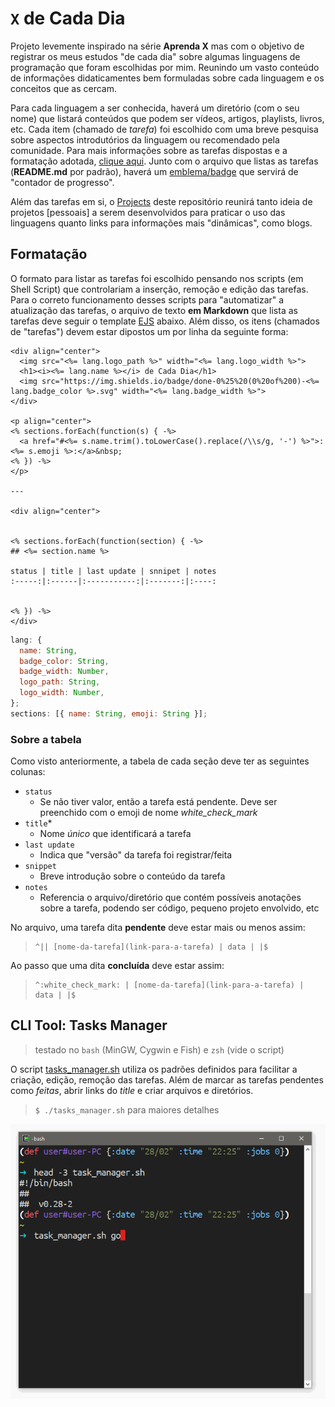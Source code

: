 # `X` de Cada Dia

Projeto levemente inspirado na série **Aprenda X** mas com o objetivo de registrar os meus estudos "de cada dia" sobre algumas linguagens de programação que foram escolhidas por mim. Reunindo um vasto conteúdo de informações didaticamentes bem formuladas sobre cada linguagem e os conceitos que as cercam.

Para cada linguagem a ser conhecida, haverá um diretório (com o seu nome) que listará conteúdos que podem ser vídeos, artigos, playlists, livros, etc. Cada item (chamado de _tarefa_) foi escolhido com uma breve pesquisa sobre aspectos introdutórios da linguagem ou recomendado pela comunidade. Para mais informações sobre as tarefas dispostas e a formatação adotada, [clique aqui](#formatação).
Junto com o arquivo que listas as tarefas (**README.md** por padrão), haverá um [emblema/badge](https://shields.io) que servirá de "contador de progresso".

Além das tarefas em si, o [Projects](https://github.com/micalevisk/x-de-cada-dia/projects) deste repositório reunirá tanto ideia de projetos [pessoais] a serem desenvolvidos para praticar o uso das linguagens quanto links para informações mais "dinâmicas", como blogs.


## Formatação

O formato para listar as tarefas foi escolhido pensando nos scripts (em Shell Script) que controlariam a inserção, remoção e edição das tarefas.
Para o correto funcionamento desses scripts para "automatizar" a atualização das tarefas, o arquivo de texto **em Markdown** que lista as tarefas deve seguir o template <a href="http://ejs.co" title="Effective JavaScript templating">EJS</a> abaixo. Além disso, os itens (chamados de "tarefas") devem estar dipostos um por linha da seguinte forma:

```
<div align="center">
  <img src="<%= lang.logo_path %>" width="<%= lang.logo_width %>">
  <h1><i><%= lang.name %></i> de Cada Dia</h1>
  <img src="https://img.shields.io/badge/done-0%25%20(0%20of%200)-<%= lang.badge_color %>.svg" width="<%= lang.badge_width %>">
</div>

<p align="center">
<% sections.forEach(function(s) { -%>
  <a href="#<%= s.name.trim().toLowerCase().replace(/\\s/g, '-') %>">:<%= s.emoji %>:</a>&nbsp;
<% }) -%>
</p>

---

<div align="center">


<% sections.forEach(function(section) { -%>
## <%= section.name %>

status | title | last update | snnipet | notes
:-----:|:------|:-----------:|:-------:|:----:


<% }) -%>
</div>
```

```js
lang: {
  name: String,
  badge_color: String,
  badge_width: Number,
  logo_path: String,
  logo_width: Number,
};
sections: [{ name: String, emoji: String }];
```


### Sobre a tabela

Como visto anteriormente, a tabela de cada seção deve ter as seguintes colunas:

- `status`
  + Se não tiver valor, então a tarefa está pendente. Deve ser preenchido com o emoji de nome _white_check_mark_
- `title`*
  + Nome _único_ que identificará a tarefa
- `last update`
  + Indica que "versão" da tarefa foi registrar/feita
- `snippet`
  + Breve introdução sobre o conteúdo da tarefa
- `notes`
  + Referencia o arquivo/diretório que contém possíveis anotações sobre a tarefa, podendo ser código, pequeno projeto envolvido, etc


No arquivo, uma tarefa dita **pendente** deve estar mais ou menos assim:
> ```
> ^|| [nome-da-tarefa](link-para-a-tarefa) | data | |$
> ```

Ao passo que uma dita **concluída** deve estar assim:
> ```
> ^:white_check_mark: | [nome-da-tarefa](link-para-a-tarefa) | data | |$
> ```

## CLI Tool: Tasks Manager
> testado no `bash` (MinGW, Cygwin e Fish) e `zsh` (vide o script)

O script [tasks_manager.sh](./tasks_manager.sh) utiliza os padrões definidos para facilitar a criação, edição, remoção das tarefas.
Além de marcar as tarefas pendentes como _feitas_, abrir links do _title_ e criar arquivos e diretórios.
> `$ ./tasks_manager.sh` para maiores detalhes

[![demo](./demo-task_manager.sh.gif)]()
